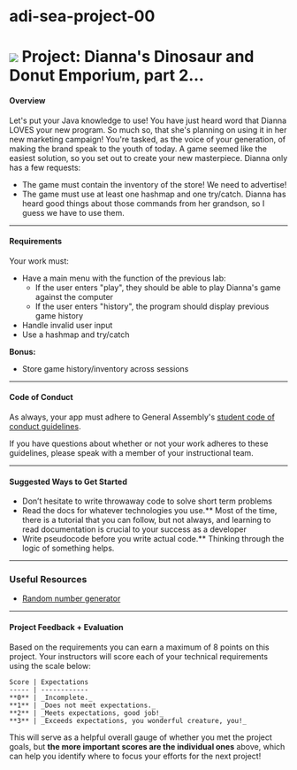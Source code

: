 # adi-sea-project-00

# ![](https://ga-dash.s3.amazonaws.com/production/assets/logo-9f88ae6c9c3871690e33280fcf557f33.png) Project: Dianna's Dinosaur and Donut Emporium, part 2...

#### Overview

Let's put your Java knowledge to use! You have just heard word that Dianna LOVES your new program. So much so, that she's planning on using it in her new marketing campaign! You're tasked, as the voice of your generation, of making the brand speak to the youth of today. A game seemed like the easiest solution, so you set out to create your new masterpiece. Dianna only has a few requests:

- The game must contain the inventory of the store! We need to advertise!
- The game must use at least one hashmap and one try/catch. Dianna has heard good things about those commands from her grandson, so I guess we have to use them.

---

#### Requirements

Your work must:

- Have a main menu with the function of the previous lab:
  - If the user enters "play", they should be able to play Dianna's game against the computer
  - If the user enters "history", the program should display previous game history
- Handle invalid user input
- Use a hashmap and try/catch

**Bonus:**

- Store game history/inventory across sessions

---


#### Code of Conduct

As always, your app must adhere to General Assembly's [student code of conduct guidelines](../../../resources/guidelines/code-of-conduct.md).

If you have questions about whether or not your work adheres to these guidelines, please speak with a member of your instructional team.

---

#### Suggested Ways to Get Started

- Don’t hesitate to write throwaway code to solve short term problems
- Read the docs for whatever technologies you use.** Most of the time, there is a tutorial that you can follow, but not always, and learning to read documentation is crucial to your success as a developer
- Write pseudocode before you write actual code.** Thinking through the logic of something helps.   

---

### Useful Resources

- [Random number generator](https://docs.oracle.com/javase/8/docs/api/java/util/Random.html)

---

#### Project Feedback + Evaluation


Based on the requirements you can earn a maximum of 8 points on this project. Your instructors will score each of your technical requirements using the scale below:

    Score | Expectations
    ----- | ------------
    **0** | _Incomplete._
    **1** | _Does not meet expectations._
    **2** | _Meets expectations, good job!_
    **3** | _Exceeds expectations, you wonderful creature, you!_

 This will serve as a helpful overall gauge of whether you met the project goals, but __the more important scores are the individual ones__ above, which can help you identify where to focus your efforts for the next project!
